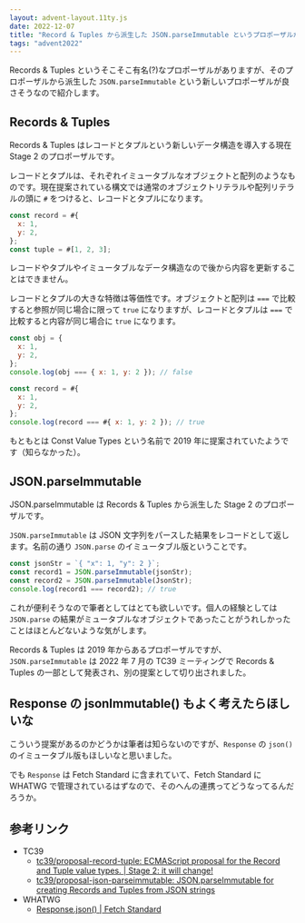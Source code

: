```yaml
---
layout: advent-layout.11ty.js
date: 2022-12-07
title: "Record & Tuples から派生した JSON.parseImmutable というプロポーザルがよさそう"
tags: "advent2022"
---
```


Records & Tuples というそこそこ有名(?)なプロポーザルがありますが、そのプロポーザルから派生した `JSON.parseImmutable` という新しいプロポーザルが良さそうなので紹介します。

## Records & Tuples

Records & Tuples はレコードとタプルという新しいデータ構造を導入する現在 Stage 2 のプロポーザルです。

レコードとタプルは、それぞれイミュータブルなオブジェクトと配列のようなものです。現在提案されている構文では通常のオブジェクトリテラルや配列リテラルの頭に `#` をつけると、レコードとタプルになります。

```js
const record = #{
  x: 1,
  y: 2,
};
const tuple = #[1, 2, 3];
```

レコードやタプルやイミュータブルなデータ構造なので後から内容を更新することはできません。

レコードとタプルの大きな特徴は等価性です。オブジェクトと配列は `===` で比較すると参照が同じ場合に限って `true` になりますが、レコードとタプルは `===` で比較すると内容が同じ場合に `true` になります。

```js
const obj = {
  x: 1,
  y: 2,
};
console.log(obj === { x: 1, y: 2 }); // false

const record = #{
  x: 1,
  y: 2,
};
console.log(record === #{ x: 1, y: 2 }); // true
```

もともとは Const Value Types という名前で 2019 年に提案されていたようです（知らなかった）。

## JSON.parseImmutable

JSON.parseImmutable は Records & Tuples から派生した Stage 2 のプロポーザルです。

`JSON.parseImmutable` は JSON 文字列をパースした結果をレコードとして返します。名前の通り `JSON.parse` のイミュータブル版ということです。

```js
const jsonStr = `{ "x": 1, "y": 2 }`;
const record1 = JSON.parseImmutable(jsonStr);
const record2 = JSON.parseImmutable(JsonStr);
console.log(record1 === record2); // true
```

これが便利そうなので筆者としてはとても欲しいです。個人の経験としては `JSON.parse` の結果がミュータブルなオブジェクトであったことがうれしかったことはほとんどないような気がします。

Records & Tuples は 2019 年からあるプロポーザルですが、`JSON.parseImmutable` は 2022 年 7 月の TC39 ミーティングで Records & Tuples の一部として発表され、別の提案として切り出されました。

## Response の jsonImmutable() もよく考えたらほしいな

こういう提案があるのかどうかは筆者は知らないのですが、`Response` の `json()` のイミュータブル版もほしいなと思いました。

でも `Response` は Fetch Standard に含まれていて、Fetch Standard に WHATWG で管理されているはずなので、そのへんの連携ってどうなってるんだろうか。

## 参考リンク

- TC39
  - [tc39/proposal-record-tuple: ECMAScript proposal for the Record and Tuple value types. | Stage 2: it will change!](https://github.com/tc39/proposal-record-tuple)
  - [tc39/proposal-json-parseimmutable: JSON.parseImmutable for creating Records and Tuples from JSON strings](https://github.com/tc39/proposal-json-parseimmutable)
- WHATWG
  - [Response.json() | Fetch Standard](https://fetch.spec.whatwg.org/#dom-response-json)
